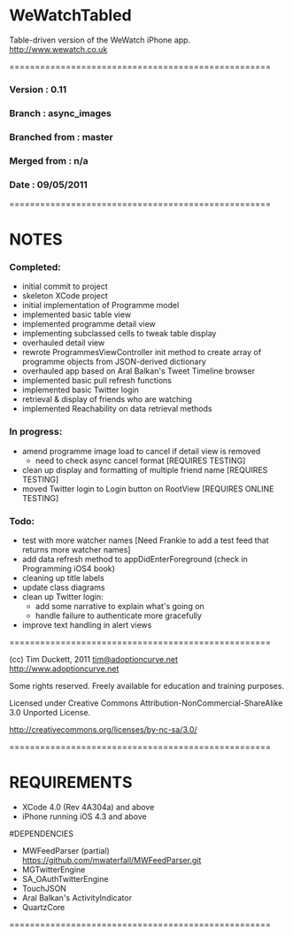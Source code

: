 # WeWatchTabled

Table-driven version of the WeWatch iPhone app.
http://www.wewatch.co.uk

===================================================

### Version         :   0.11
### Branch          :   async_images
### Branched from   :   master
### Merged from     :   n/a
### Date            :   09/05/2011

===================================================

# NOTES

### Completed:

- initial commit to project
- skeleton XCode project
- initial implementation of Programme model
- implemented basic table view
- implemented programme detail view
- implementing subclassed cells to tweak table display
- overhauled detail view
- rewrote ProgrammesViewController init method to create array of programme objects from JSON-derived dictionary
- overhauled app based on Aral Balkan's Tweet Timeline browser
- implemented basic pull refresh functions
- implemented basic Twitter login
- retrieval & display of friends who are watching
- implemented Reachability on data retrieval methods

### In progress:

- amend programme image load to cancel if detail view is removed
  - need to check async cancel format [REQUIRES TESTING]
- clean up display and formatting of multiple friend name [REQUIRES TESTING]
- moved Twitter login to Login button on RootView [REQUIRES ONLINE TESTING]

### Todo:
- test with more watcher names [Need Frankie to add a test feed that returns more watcher names]
- add data refresh method to appDidEnterForeground (check in Programming iOS4 book)
- cleaning up title labels
- update class diagrams
- clean up Twitter login:
  - add some narrative to explain what's going on
  - handle failure to authenticate more gracefully
- improve text handling in alert views

===================================================

(cc) Tim Duckett, 2011
tim@adoptioncurve.net
http://www.adoptioncurve.net

Some rights reserved.  Freely available for
education and training purposes.

Licensed under Creative Commons
Attribution-NonCommercial-ShareAlike 3.0
Unported License.

http://creativecommons.org/licenses/by-nc-sa/3.0/

===================================================

# REQUIREMENTS

- XCode 4.0 (Rev 4A304a) and above
- iPhone running iOS 4.3 and above

#DEPENDENCIES

- MWFeedParser (partial) https://github.com/mwaterfall/MWFeedParser.git
- MGTwitterEngine
- SA_OAuthTwitterEngine
- TouchJSON
- Aral Balkan's ActivityIndicator
- QuartzCore

===================================================
